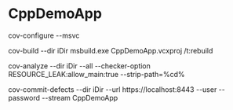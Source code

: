 # CppDemoApp

cov-configure --msvc


cov-build --dir iDir msbuild.exe CppDemoApp.vcxproj /t:rebuild


cov-analyze --dir iDir --all --checker-option RESOURCE_LEAK:allow_main:true --strip-path=%cd%


cov-commit-defects --dir iDir --url https://localhost:8443 --user <username> --password <password> --stream CppDemoApp
